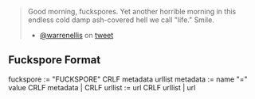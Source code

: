 > Good morning, fuckspores. Yet another horrible morning in this endless cold damp ash-covered hell we call "life." Smile.
>
> * [@warrenellis](http://twitter.com/warrenellis) on [tweet](http://twitter.com/warrenellis/status/14156393417)

## Fuckspore Format ##

fuckspore := "FUCKSPORE" CRLF metadata urllist
metadata := name "=" value CRLF metadata | CRLF 
urllist := url CRLF urllist | url
